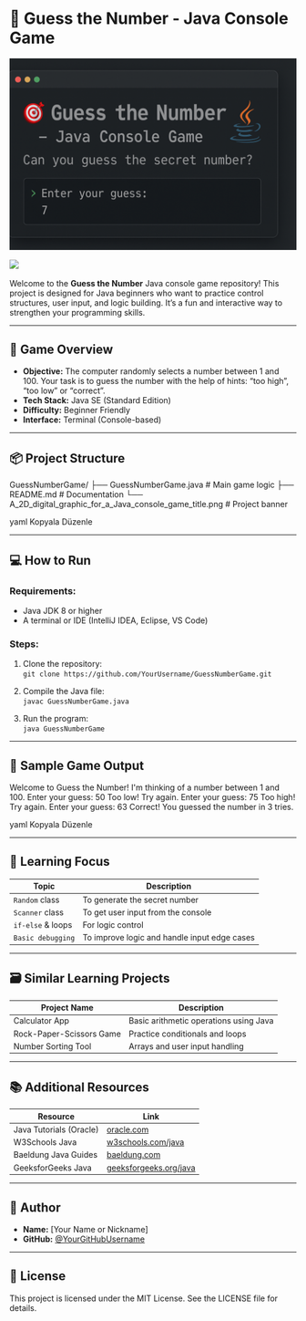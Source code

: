 # 🎯 Guess the Number - Java Console Game

![Guess Number Banner](https://raw.githubusercontent.com/NuhDemir/GuessNumberGame/refs/heads/main/img/guessNumber.png?raw=true)

<img src="https://raw.githubusercontent.com/NuhDemir/GuessNumberGame/img/guessNumber.png" weight="526px" height="430px">

Welcome to the **Guess the Number** Java console game repository! This project is designed for Java beginners who want to practice control structures, user input, and logic building. It’s a fun and interactive way to strengthen your programming skills.

---

## 🎯 Game Overview

- **Objective:** The computer randomly selects a number between 1 and 100. Your task is to guess the number with the help of hints: “too high”, “too low” or “correct”.
- **Tech Stack:** Java SE (Standard Edition)
- **Difficulty:** Beginner Friendly
- **Interface:** Terminal (Console-based)

---

## 📦 Project Structure

GuessNumberGame/
├── GuessNumberGame.java # Main game logic
├── README.md # Documentation
└── A_2D_digital_graphic_for_a_Java_console_game_title.png # Project banner

yaml
Kopyala
Düzenle

---

## 💻 How to Run

### Requirements:

- Java JDK 8 or higher
- A terminal or IDE (IntelliJ IDEA, Eclipse, VS Code)

### Steps:

1. Clone the repository:  
   `git clone https://github.com/YourUsername/GuessNumberGame.git`

2. Compile the Java file:  
   `javac GuessNumberGame.java`

3. Run the program:  
   `java GuessNumberGame`

---

## 📸 Sample Game Output

Welcome to Guess the Number!
I'm thinking of a number between 1 and 100.
Enter your guess: 50
Too low! Try again.
Enter your guess: 75
Too high! Try again.
Enter your guess: 63
Correct! You guessed the number in 3 tries.

yaml
Kopyala
Düzenle

---

## 🧠 Learning Focus

| Topic             | Description                                  |
| ----------------- | -------------------------------------------- |
| `Random` class    | To generate the secret number                |
| `Scanner` class   | To get user input from the console           |
| `if-else` & loops | For logic control                            |
| `Basic debugging` | To improve logic and handle input edge cases |

---

## 🗃️ Similar Learning Projects

| Project Name             | Description                            |
| ------------------------ | -------------------------------------- |
| Calculator App           | Basic arithmetic operations using Java |
| Rock-Paper-Scissors Game | Practice conditionals and loops        |
| Number Sorting Tool      | Arrays and user input handling         |

---

## 📚 Additional Resources

| Resource                | Link                                                          |
| ----------------------- | ------------------------------------------------------------- |
| Java Tutorials (Oracle) | [oracle.com](https://docs.oracle.com/javase/tutorial/)        |
| W3Schools Java          | [w3schools.com/java](https://www.w3schools.com/java/)         |
| Baeldung Java Guides    | [baeldung.com](https://www.baeldung.com/)                     |
| GeeksforGeeks Java      | [geeksforgeeks.org/java](https://www.geeksforgeeks.org/java/) |

---

## 🙋 Author

- **Name:** [Your Name or Nickname]
- **GitHub:** [@YourGitHubUsername](https://github.com/YourGitHubUsername)

---

## 📄 License

This project is licensed under the MIT License. See the LICENSE file for details.
